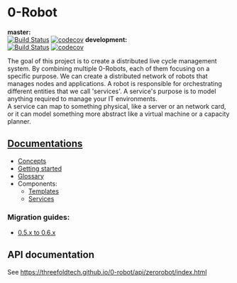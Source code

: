 # 0-Robot

**master:**   
[![Build Status](https://travis-ci.com/threefoldtech/0-robot.svg?branch=master)](https://travis-ci.com/threefoldtech/0-robot)
[![codecov](https://codecov.io/gh/threefoldtech/0-robot/branch/master/graph/badge.svg)](https://codecov.io/gh/threefoldtech/0-robot)
**development:**  
[![Build Status](https://travis-ci.com/threefoldtech/0-robot.svg?branch=development)](https://travis-ci.com/threefoldtech/0-robot)
[![codecov](https://codecov.io/gh/threefoldtech/0-robot/branch/development/graph/badge.svg)](https://codecov.io/gh/threefoldtech/0-robot)

The goal of this project is to create a distributed live cycle management system.
By combining multiple 0-Robots, each of them focusing on a specific purpose. We can create a distributed network of robots that manages nodes and applications.
A robot is responsible for orchestrating different entities that we call 'services'. A service's purpose is to model anything required to manage your IT environments.  
A service can map to something physical, like a server or an network card, or it can model something more abstract like a virtual machine or a capacity planner.

## [Documentations](docs)
- [Concepts](docs/concepts.md)
- [Getting started](docs/getting_started.md)
- [Glossary](docs/glossary.md)
- Components:
    - [Templates](docs/templates/README.md)
    - [Services](docs/services/README.md)

### Migration guides:
- [0.5.x to 0.6.x](docs/migrations/0.5.x_to_0.6.x.md)
## API documentation
See https://threefoldtech.github.io/0-robot/api/zerorobot/index.html
